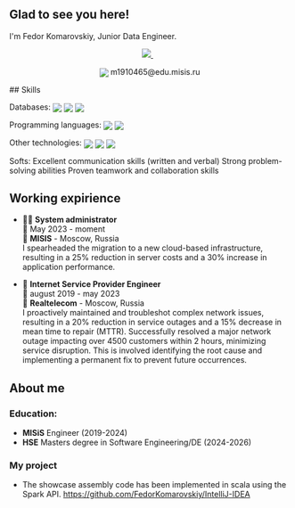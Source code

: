 ## Glad to see you here!  

I'm Fedor Komarovskiy, Junior Data Engineer.  

<p align='center'>
  <a href="https://t.me/ansvero">
    <img src="https://img.shields.io/badge/Telegram-2CA5E0?style=for-the-badge&logo=telegram&logoColor=white" />        
  </a>&nbsp;&nbsp;
  
</p>
<p align='center'>
<img align="center" src="https://img.shields.io/badge/Gmail-D14836?style=for-the-badge&logo=gmail&logoColor=white " />  m1910465@edu.misis.ru
</p>
## Skills

Databases: 
<img align="center" src="https://img.shields.io/badge/PostgreSQL-316192?style=for-the-badge&logo=postgresql&logoColor=white" />
<img align="center" src="https://img.shields.io/badge/Oracle-F80000?style=for-the-badge&logo=Oracle&logoColor=white" />
<img align="center" src="https://img.shields.io/badge/MySQL-005C84?style=for-the-badge&logo=mysql&logoColor=white" />

Programming languages: 
<img align="center" src="https://img.shields.io/badge/Python-FFD43B?style=for-the-badge&logo=python&logoColor=blue" />
<img align="center" src="https://img.shields.io/badge/Scala-DC322F?style=for-the-badge&logo=scala&logoColor=white" />

Other technologies: 
<img align="center" src="https://img.shields.io/badge/Docker-2CA5E0?style=for-the-badge&logo=docker&logoColor=white" />
<img align="center" src="https://img.shields.io/badge/Apache_Kafka-231F20?style=for-the-badge&logo=apache-kafka&logoColor=white" />
<img align="center" src="https://img.shields.io/badge/Apache_Spark-FFFFFF?style=for-the-badge&logo=apachespark&logoColor=#E35A16" />

Softs: 
Excellent communication skills (written and verbal)
Strong problem-solving abilities
Proven teamwork and collaboration skills 

## Working expirience

- 👨‍💻 **System administrator**\
📆 May 2023 - moment\
📍 **MISIS** - Moscow, Russia\
I spearheaded the migration to a new cloud-based infrastructure, resulting in a 25% reduction in server costs and a 30% increase in application performance.

- 📶 **Internet Service Provider Engineer**\
📆 august 2019 - may 2023\
📍 **Realtelecom** - Moscow, Russia\
I proactively maintained and troubleshot complex network issues, resulting in a 20% reduction in service outages and a 15% decrease in mean time to repair (MTTR). Successfully resolved a major network outage impacting over 4500 customers within 2 hours, minimizing service disruption. This is involved identifying the root cause and implementing a permanent fix to prevent future occurrences.

## About me

### Education:

 - **MISiS** Engineer (2019-2024)
 - **HSE** Masters degree in Software Engineering/DE (2024-2026)

### My project 

- The showcase assembly code has been implemented in scala using the Spark API. https://github.com/FedorKomarovskiy/IntelliJ-IDEA 


